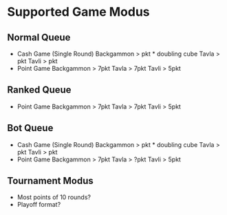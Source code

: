 # Supported Game Modus

## Normal Queue
- Cash Game (Single Round)
    Backgammon > pkt * doubling cube
    Tavla > pkt
    Tavli > pkt
- Point Game
    Backgammon > 7pkt
    Tavla > 7pkt
    Tavli > 5pkt

## Ranked Queue
- Point Game
    Backgammon > 7pkt
    Tavla > 7pkt
    Tavli > 5pkt

## Bot Queue
- Cash Game (Single Round)
    Backgammon > pkt * doubling cube
        Tavla > pkt
        Tavli > pkt
- Point Game
    Backgammon > 7pkt
    Tavla > ?pkt
    Tavli > 5pkt

## Tournament Modus
- Most points of 10 rounds?
- Playoff format?